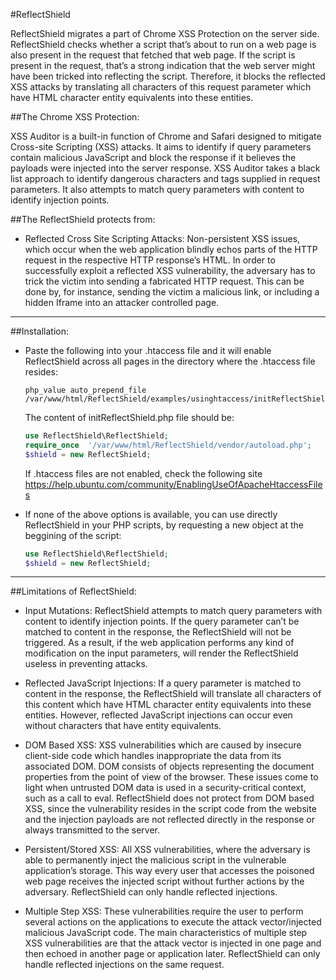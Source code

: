 #ReflectShield

ReflectShield migrates a part of Chrome XSS Protection on the server side. ReflectShield checks whether a script that’s about to run on a web page is also present in the request that fetched that web page. If the script is present in the request, that’s a strong indication that the web server might have been tricked into reflecting the script. Therefore, it blocks the reflected XSS attacks by translating all characters of this request parameter which have HTML character entity equivalents into these entities.

##The Chrome XSS Protection:

XSS Auditor is a built-in function of Chrome and Safari designed to mitigate Cross-site Scripting (XSS) attacks. It aims to identify if query parameters contain malicious JavaScript and block the response if it believes the payloads were injected into the server response. XSS Auditor takes a black list approach to identify dangerous characters and tags supplied in request parameters. It also attempts to match query parameters with content to identify injection points.

##The ReflectShield protects from:

* Reflected Cross Site Scripting Attacks: Non-persistent XSS issues, which occur when the web application blindly echos parts of the HTTP request in the respective HTTP response’s HTML. In order to successfully exploit a reflected XSS vulnerability, the adversary has to trick the victim into sending a fabricated HTTP request. This can be done by, for instance, sending the victim a malicious link, or including a hidden Iframe into an attacker controlled page.

___

##Installation:

* Paste the following into your .htaccess file and it will enable ReflectShield across all pages in the directory where the .htaccess file resides:

	```
	php_value auto_prepend_file /var/www/html/ReflectShield/examples/usinghtaccess/initReflectShield.php
	```

	The content of initReflectShield.php file should be:

	```php
	use ReflectShield\ReflectShield;
	require_once  '/var/www/html/ReflectShield/vendor/autoload.php'; 
	$shield = new ReflectShield;
	```

	If .htaccess files are not enabled, check the following site https://help.ubuntu.com/community/EnablingUseOfApacheHtaccessFiles

* If none of the above options is available, you can use directly ReflectShield in your PHP scripts, by requesting a new object at the beggining of the script:

	```php
	use ReflectShield\ReflectShield;
	$shield = new ReflectShield;
	```
___

##Limitations of ReflectShield:

* Input Mutations: ReflectShield attempts to match query parameters with content to identify injection points. If the query parameter can’t be matched to content in the response, the ReflectShield will not be triggered. As a result, if the web application performs any kind of modification on the input parameters, will render the ReflectShield useless in preventing attacks.

*  Reflected JavaScript Injections: If a query parameter is matched to content in the response, the ReflectShield will translate all characters of this content which have HTML character entity equivalents into these entities. However, reflected JavaScript injections can occur even without characters that have entity equivalents.

* DOM Based XSS: XSS vulnerabilities which are caused by insecure client-side code which handles inappropriate the data from its associated DOM. DOM consists of objects representing the document properties from the point of view of the browser. These issues come to light when untrusted DOM data is used in a security-critical context, such as a call to eval. ReflectShield does not protect from DOM based XSS, since the vulnerability resides in the script code from the website and the injection payloads are not reflected directly in the response or always transmitted to the server.
 
* Persistent/Stored XSS: All XSS vulnerabilities, where the adversary is able to permanently inject the malicious script in the vulnerable application’s storage. This way every user that accesses the poisoned web page receives the injected script without further actions by the adversary. ReflectShield can only handle reflected injections.

* Multiple Step XSS: These vulnerabilities require the user to perform several actions on the applications to execute the attack vector/injected malicious JavaScript code. The main characteristics of multiple step XSS vulnerabilities are that the attack vector is injected in one page and then echoed in another page or application later. ReflectShield can only handle reflected injections on the same request.


